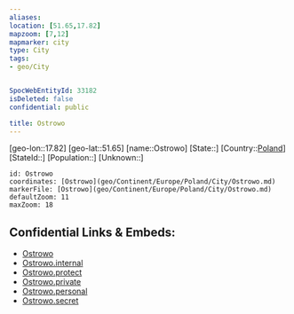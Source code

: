 ```yaml
---
aliases: 
location: [51.65,17.82]
mapzoom: [7,12] 
mapmarker: city 
type: City
tags:
- geo/City


SpocWebEntityId: 33182
isDeleted: false
confidential: public

title: Ostrowo
---
```

[geo-lon::17.82]
[geo-lat::51.65]
[name::Ostrowo]
[State::]
[Country::[Poland](geo/Continent/Europe/Poland.md)]
[StateId::]
[Population::]
[Unknown::]


```leaflet
id: Ostrowo
coordinates: [Ostrowo](geo/Continent/Europe/Poland/City/Ostrowo.md)
markerFile: [Ostrowo](geo/Continent/Europe/Poland/City/Ostrowo.md)
defaultZoom: 11 
maxZoom: 18
```


## Confidential Links & Embeds: 
- [Ostrowo](../../../../../../_public/geo/Continent/Europe/Poland/City/Ostrowo.md) 
- [Ostrowo.internal](../../../../../../_internal/geo/Continent/Europe/Poland/City/Ostrowo.internal.md) 
- [Ostrowo.protect](../../../../../../_protect/geo/Continent/Europe/Poland/City/Ostrowo.protect.md) 
- [Ostrowo.private](../../../../../../_private/geo/Continent/Europe/Poland/City/Ostrowo.private.md) 
- [Ostrowo.personal](../../../../../../_personal/geo/Continent/Europe/Poland/City/Ostrowo.personal.md) 
- [Ostrowo.secret](../../../../../../_secret/geo/Continent/Europe/Poland/City/Ostrowo.secret.md) 
